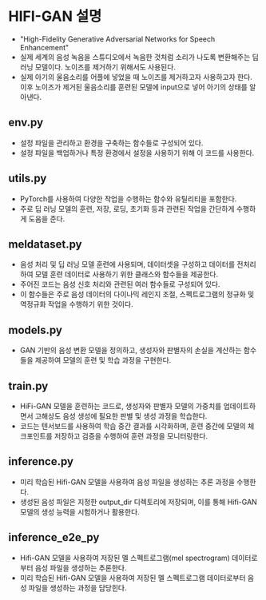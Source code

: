 # HIFI-GAN 설명

- "High-Fidelity Generative Adversarial Networks for Speech Enhancement"
- 실제 세계의 음성 녹음을 스튜디오에서 녹음한 것처럼 소리가 나도록 변환해주는 딥러닝 모델이다. 노이즈를 제거하기 위해서도 사용된다.
- 실제 아기의 울음소리를 어플에 넣었을 때 노이즈를 제거하고자 사용하고자 한다. 이후 노이즈가 제거된 울음소리를 훈련된 모델에 input으로 넣어 아기의 상태를 알아낸다.


## env.py
- 설정 파일을 관리하고 환경을 구축하는 함수들로 구성되어 있다.
- 설정 파일을 백업하거나 특정 환경에서 설정을 사용하기 위해 이 코드를 사용한다.

## utils.py
- PyTorch를 사용하여 다양한 작업을 수행하는 함수와 유틸리티을 포함한다.
- 주로 딥 러닝 모델의 훈련, 저장, 로딩, 초기화 등과 관련된 작업을 간단하게 수행하게 도움을 준다.

## meldataset.py
- 음성 처리 및 딥 러닝 모델 훈련에 사용되며, 데이터셋을 구성하고 데이터를 전처리하여 모델 훈련 데이터로 사용하기 위한 클래스와 함수들을 제공한다.
- 주어진 코드는 음성 신호 처리와 관련된 여러 함수들로 구성되어 있다.
- 이 함수들은 주로 음성 데이터의 다이나믹 레인지 조절, 스펙트로그램의 정규화 및 역정규화 작업을 수행하기 위한 것이다.

## models.py
- GAN 기반의 음성 변환 모델을 정의하고, 생성자와 판별자의 손실을 계산하는 함수들을 제공하여 모델의 훈련 및 학습 과정을 구현한다.

## train.py
- HiFi-GAN 모델을 훈련하는 코드로, 생성자와 판별자 모델의 가중치를 업데이트하면서 고해상도 음성 생성에 필요한 판별 및 생성 과정을 학습한다.
- 코드는 텐서보드를 사용하여 학습 중간 결과를 시각화하며, 훈련 중간에 모델의 체크포인트를 저장하고 검증을 수행하여 훈련 과정을 모니터링한다.

## inference.py
- 미리 학습된 Hifi-GAN 모델을 사용하여 음성 파일을 생성하는 추론 과정을 수행한다.
- 생성된 음성 파일은 지정한 output_dir 디렉토리에 저장되며, 이를 통해 Hifi-GAN 모델의 생성 능력을 시험하거나 활용한다.

## inference_e2e_py
- Hifi-GAN 모델을 사용하여 저장된 멜 스펙트로그램(mel spectrogram) 데이터로부터 음성 파일을 생성하는 추론한다.
- 미리 학습된 Hifi-GAN 모델을 사용하여 저장된 멜 스펙트로그램 데이터로부터 음성 파일을 생성하는 과정을 담당힌다.






